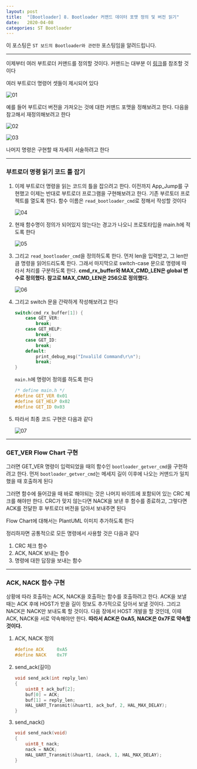 ```yaml
---
layout: post
title:  "[Bootloader] 8. Bootloader 커맨드 데이터 포맷 정의 및 버전 읽기"
date:   2020-04-08
categories: ST Bootloader
---
```


이 포스팅은 `ST 보드의 Bootloader와 관련한` 포스팅임을 알려드립니다.

---

이제부터 여러 부트로더 커맨드를 정의할 것이다. 커맨드는 대부분 이 [링크](https://www.st.com/resource/en/application_note/cd00264342-usart-protocol-used-in-the-stm32-bootloader-stmicroelectronics.pdf)를 참조할 것이다

여러 부트로더 명령어 셋들이 제시되어 있다


![01](https://drive.google.com/uc?id=1uEXM_kQ4foZxzvJu1DxJ-lIAuLBYDXoV)


예를 들어 부트로더 버전을 가져오는 것에 대한 커맨드 포맷을 정해보려고 한다. 다음을 참고해서 재정의해보려고 한다


![02](https://drive.google.com/uc?id=1ZPMWlU92bKZPAviBSAynLC65KXUz-8db)


![03](https://drive.google.com/uc?id=1jDw2AMUQaDmflH1NxNRFtpIgft-ZlxVN)


나머지 명령은 구현할 때 자세히 서술하려고 한다

---
### 부트로더 명령 읽기 코드 틀 잡기

1. 이제 부트로더 명령을 읽는 코드의 틀을 잡으려고 한다. 이전까지 App_Jump를 구현했고 이제는 반대로 부트로더 프로그램을 구현해보려고 한다. 기존 부르토더 프로젝트를 열도록 한다. 함수 이름은 `read_bootloader_cmd`로 정해서 작성할 것이다


    ![04](https://drive.google.com/uc?id=1eza-a4BUiT9GI8LbfVdLzwOPMRPcdVUg)


2. 현재 함수명이 정의가 되어있지 않는다는 경고가 나오니 프로토타입을 main.h에 적도록 한다


    ![05](https://drive.google.com/uc?id=10RI2I1owvWAEmc09MECGwnjECwEz0wru)


3. 그리고 `read_bootloader_cmd`을 정의하도록 한다. 먼저 len을 입력받고, 그 len만큼 명령을 읽어드리도록 한다. 그래서 마지막으로 switch-case 문으로 명령에 따라서 처리를 구분하도록 한다. __cmd_rx_buffer와 MAX_CMD_LEN은 global 변수로 정의했다. 참고로 MAX_CMD_LEN은 256으로 정의했다.__


    ![06](https://drive.google.com/uc?id=1f39_kP-DqNqAXaMMNQ3npZtD6NyJiQ3b)


4. 그리고 switch 문을 간략하게 작성해보려고 한다


    ```cpp
    switch(cmd_rx_buffer[1]) {
        case GET_VER:
            break;
        case GET_HELP:
            break;
        case GET_ID:
            break;
        default:
            print_debug_msg("Invalild Command\r\n");
            break;
    }
    ```

    `main.h`에 명령어 정의를 하도록 한다


    ```cpp
    /* define main.h */
    #define GET_VER 0x01
    #define GET_HELP 0x02
    #define GET_ID 0x03
    ```

5. 따라서 최종 코드 구현은 다음과 같다

    
    ![07](https://drive.google.com/uc?id=11tGOu0EaawwtjWF06Uz7G8vVbPmudSzc)


---
### GET_VER Flow Chart 구현

그러면 GET_VER 명령이 입력되었을 때의 함수인 `bootloader_getver_cmd`을 구현하려고 한다. 먼저 `bootloader_getver_cmd`는 메세지 길이 이후에 나오는 커맨드가 일치했을 때 호출하게 된다

그러면 함수에 들어갔을 때 바로 해야되는 것은 나머지 바이트에 포함되어 있는 CRC 체크를 해야만 한다. CRC가 맞지 않는다면 NACK을 보낸 후 함수를 종료하고, 그렇다면 ACK를 전달한 후 부트로더 버전을 담아서 보내주면 된다

Flow Chart에 대해서는 PlantUML 이미지 추가하도록 한다

정리하자면 공통적으로 모든 명령에서 사용할 것은 다음과 같다

1. CRC 체크 함수
2. ACK, NACK 보내는 함수
3. 명령에 대한 답장을 보내는 함수

---
### ACK, NACK 함수 구현

상황에 따라 호출하는 ACK, NACK을 호출하는 함수를 호출하려고 한다. ACK을 보낼 때는 ACK 후에 HOST가 받을 길이 정보도 추가적으로 담아서 보낼 것이다. 그리고 NACK은 NACK만 보내도록 할 것이다. 다음 장에서 HOST 개발을 할 것인데, 이때 ACK, NACK을 서로 약속해야만 한다. __따라서 ACK은 0xA5, NACK은 0x7F로 약속할 것이다.__

1. ACK, NACK 정의

    ```cpp
    #define ACK     0xA5
    #define NACK    0x7F
    ```

2. send_ack(길이)

    ```cpp
    void send_ack(int reply_len)
    {
        uint8_t ack_buf[2];
        buf[0] = ACK;
        buf[1] = reply_len;
        HAL_UART_Transmit(&huart1, ack_buf, 2, HAL_MAX_DELAY);
    }
    ```

3. send_nack()

    ```cpp
    void send_nack(void)
    {
        uint8_t nack;
        nack = NACK;
        HAL_UART_Transmit(&huart1, &nack, 1, HAL_MAX_DELAY);
    }
    ```
